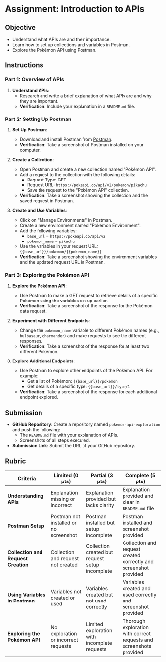 # Assignment: Introduction to APIs

## Objective

- Understand what APIs are and their importance.
- Learn how to set up collections and variables in Postman.
- Explore the Pokémon API using Postman.

## Instructions

### Part 1: Overview of APIs

1. **Understand APIs**:
   - Research and write a brief explanation of what APIs are and why they are important.
   - **Verification**: Include your explanation in a `README.md` file.

### Part 2: Setting Up Postman

1. **Set Up Postman**:

   - Download and install Postman from [Postman](https://www.postman.com/downloads/).
   - **Verification**: Take a screenshot of Postman installed on your computer.

2. **Create a Collection**:

   - Open Postman and create a new collection named "Pokémon API".
   - Add a request to the collection with the following details:
     - Request Type: GET
     - Request URL: `https://pokeapi.co/api/v2/pokemon/pikachu`
     - Save the request to the "Pokémon API" collection.
   - **Verification**: Take a screenshot showing the collection and the saved request in Postman.

3. **Create and Use Variables**:
   - Click on "Manage Environments" in Postman.
   - Create a new environment named "Pokémon Environment".
   - Add the following variables:
     - `base_url` = `https://pokeapi.co/api/v2`
     - `pokemon_name` = `pikachu`
   - Use the variables in your request URL: `{{base_url}}/pokemon/{{pokemon_name}}`
   - **Verification**: Take a screenshot showing the environment variables and the updated request URL in Postman.

### Part 3: Exploring the Pokémon API

1. **Explore the Pokémon API**:

   - Use Postman to make a GET request to retrieve details of a specific Pokémon using the variables set up earlier.
   - **Verification**: Take a screenshot of the response for the Pokémon data request.

2. **Experiment with Different Endpoints**:

   - Change the `pokemon_name` variable to different Pokémon names (e.g., `bulbasaur`, `charmander`) and make requests to see the different responses.
   - **Verification**: Take a screenshot of the response for at least two different Pokémon.

3. **Explore Additional Endpoints**:
   - Use Postman to explore other endpoints of the Pokémon API. For example:
     - Get a list of Pokémon: `{{base_url}}/pokemon`
     - Get details of a specific type: `{{base_url}}/type/1`
   - **Verification**: Take a screenshot of the response for each additional endpoint explored.

## Submission

- **GitHub Repository**: Create a repository named `pokemon-api-exploration` and push the following:
  - The `README.md` file with your explanation of APIs.
  - Screenshots of all steps executed.
- **Submission Link**: Submit the URL of your GitHub repository.

## Rubric

| Criteria                            | Limited (0 pts)                        | Partial (3 pts)                                 | Complete (5 pts)                                                    |
| ----------------------------------- | -------------------------------------- | ----------------------------------------------- | ------------------------------------------------------------------- |
| **Understanding APIs**              | Explanation missing or incorrect       | Explanation provided but lacks clarity          | Explanation provided and clear in `README.md` file                  |
| **Postman Setup**                   | Postman not installed or no screenshot | Postman installed but setup incomplete          | Postman installed and screenshot provided                           |
| **Collection and Request Creation** | Collection and request not created     | Collection created but request setup incomplete | Collection and request created correctly and screenshot provided    |
| **Using Variables in Postman**      | Variables not created or used          | Variables created but not used correctly        | Variables created and used correctly and screenshot provided        |
| **Exploring the Pokémon API**       | No exploration or incorrect requests   | Limited exploration with incomplete requests    | Thorough exploration with correct requests and screenshots provided |

